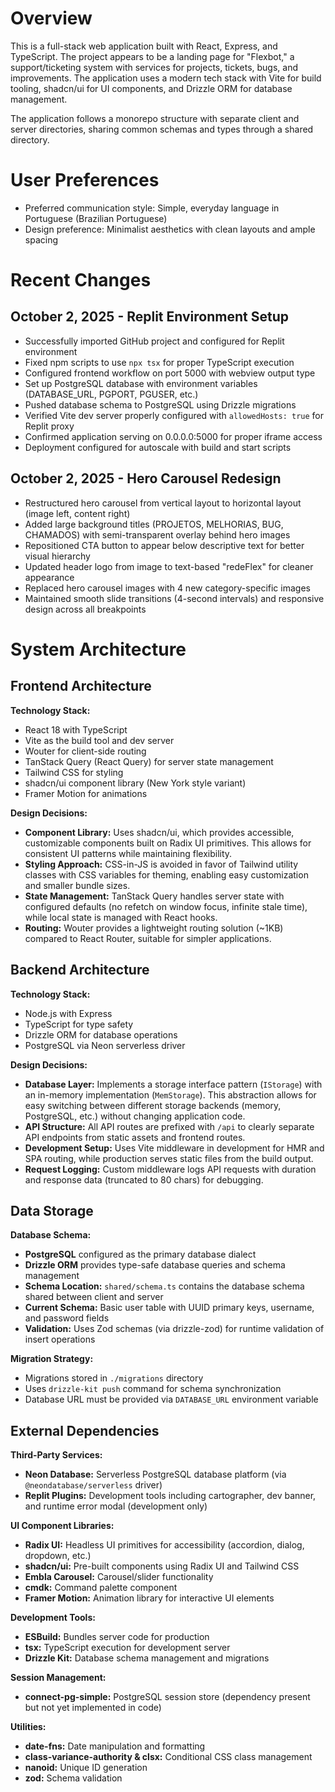 # Overview

This is a full-stack web application built with React, Express, and TypeScript. The project appears to be a landing page for "Flexbot," a support/ticketing system with services for projects, tickets, bugs, and improvements. The application uses a modern tech stack with Vite for build tooling, shadcn/ui for UI components, and Drizzle ORM for database management.

The application follows a monorepo structure with separate client and server directories, sharing common schemas and types through a shared directory.

# User Preferences

- Preferred communication style: Simple, everyday language in Portuguese (Brazilian Portuguese)
- Design preference: Minimalist aesthetics with clean layouts and ample spacing

# Recent Changes

## October 2, 2025 - Replit Environment Setup
- Successfully imported GitHub project and configured for Replit environment
- Fixed npm scripts to use `npx tsx` for proper TypeScript execution
- Configured frontend workflow on port 5000 with webview output type
- Set up PostgreSQL database with environment variables (DATABASE_URL, PGPORT, PGUSER, etc.)
- Pushed database schema to PostgreSQL using Drizzle migrations
- Verified Vite dev server properly configured with `allowedHosts: true` for Replit proxy
- Confirmed application serving on 0.0.0.0:5000 for proper iframe access
- Deployment configured for autoscale with build and start scripts

## October 2, 2025 - Hero Carousel Redesign
- Restructured hero carousel from vertical layout to horizontal layout (image left, content right)
- Added large background titles (PROJETOS, MELHORIAS, BUG, CHAMADOS) with semi-transparent overlay behind hero images
- Repositioned CTA button to appear below descriptive text for better visual hierarchy
- Updated header logo from image to text-based "redeFlex" for cleaner appearance
- Replaced hero carousel images with 4 new category-specific images
- Maintained smooth slide transitions (4-second intervals) and responsive design across all breakpoints

# System Architecture

## Frontend Architecture

**Technology Stack:**
- React 18 with TypeScript
- Vite as the build tool and dev server
- Wouter for client-side routing
- TanStack Query (React Query) for server state management
- Tailwind CSS for styling
- shadcn/ui component library (New York style variant)
- Framer Motion for animations

**Design Decisions:**
- **Component Library:** Uses shadcn/ui, which provides accessible, customizable components built on Radix UI primitives. This allows for consistent UI patterns while maintaining flexibility.
- **Styling Approach:** CSS-in-JS is avoided in favor of Tailwind utility classes with CSS variables for theming, enabling easy customization and smaller bundle sizes.
- **State Management:** TanStack Query handles server state with configured defaults (no refetch on window focus, infinite stale time), while local state is managed with React hooks.
- **Routing:** Wouter provides a lightweight routing solution (~1KB) compared to React Router, suitable for simpler applications.

## Backend Architecture

**Technology Stack:**
- Node.js with Express
- TypeScript for type safety
- Drizzle ORM for database operations
- PostgreSQL via Neon serverless driver

**Design Decisions:**
- **Database Layer:** Implements a storage interface pattern (`IStorage`) with an in-memory implementation (`MemStorage`). This abstraction allows for easy switching between different storage backends (memory, PostgreSQL, etc.) without changing application code.
- **API Structure:** All API routes are prefixed with `/api` to clearly separate API endpoints from static assets and frontend routes.
- **Development Setup:** Uses Vite middleware in development for HMR and SPA routing, while production serves static files from the build output.
- **Request Logging:** Custom middleware logs API requests with duration and response data (truncated to 80 chars) for debugging.

## Data Storage

**Database Schema:**
- **PostgreSQL** configured as the primary database dialect
- **Drizzle ORM** provides type-safe database queries and schema management
- **Schema Location:** `shared/schema.ts` contains the database schema shared between client and server
- **Current Schema:** Basic user table with UUID primary keys, username, and password fields
- **Validation:** Uses Zod schemas (via drizzle-zod) for runtime validation of insert operations

**Migration Strategy:**
- Migrations stored in `./migrations` directory
- Uses `drizzle-kit push` command for schema synchronization
- Database URL must be provided via `DATABASE_URL` environment variable

## External Dependencies

**Third-Party Services:**
- **Neon Database:** Serverless PostgreSQL database platform (via `@neondatabase/serverless` driver)
- **Replit Plugins:** Development tools including cartographer, dev banner, and runtime error modal (development only)

**UI Component Libraries:**
- **Radix UI:** Headless UI primitives for accessibility (accordion, dialog, dropdown, etc.)
- **shadcn/ui:** Pre-built components using Radix UI and Tailwind CSS
- **Embla Carousel:** Carousel/slider functionality
- **cmdk:** Command palette component
- **Framer Motion:** Animation library for interactive UI elements

**Development Tools:**
- **ESBuild:** Bundles server code for production
- **tsx:** TypeScript execution for development server
- **Drizzle Kit:** Database schema management and migrations

**Session Management:**
- **connect-pg-simple:** PostgreSQL session store (dependency present but not yet implemented in code)

**Utilities:**
- **date-fns:** Date manipulation and formatting
- **class-variance-authority & clsx:** Conditional CSS class management
- **nanoid:** Unique ID generation
- **zod:** Schema validation